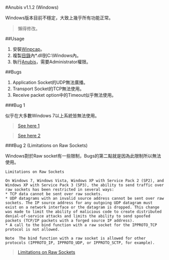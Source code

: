 #Anubis v1.1.2 (Windows)

Windows版本目前不穩定，大致上幾乎所有功能正常。

>懶得修改。

##Usage

1. 安裝[Winpcap](Dependencies/WpdPack/WinPcap_4_1_3.exe)。
2. 複製[目錄](Release/)內*.dll到C:\Windows內。
3. 執行[Anubis](Release/Anubis.exe)，需要Administrator權限。

##Bugs
1. Application Socket的UDP無法廣播。
2. Transport Socket的TCP無法使用。
3. Receive packet option中的Timeout似乎無法使用。

###Bug 1

似乎在大多數Windows 7以上系統皆無法使用。

> [See here 1](http://stackoverflow.com/questions/4615275/udp-broadcast-in-windows-7-does-it-work)

> [See here 2](http://serverfault.com/questions/72112/how-to-alter-the-global-broadcast-address-255-255-255-255-behavior-on-windows)

###Bug 2 (Limitations on Raw Sockets)

Windows對於Raw socket有一些限制，Bugs的第二點就是因為此限制所以無法使用。

```
Limitations on Raw Sockets

On Windows 7, Windows Vista, Windows XP with Service Pack 2 (SP2), and Windows XP with Service Pack 3 (SP3), the ability to send traffic over raw sockets has been restricted in several ways:
* TCP data cannot be sent over raw sockets.
* UDP datagrams with an invalid source address cannot be sent over raw sockets. The IP source address for any outgoing UDP datagram must exist on a network interface or the datagram is dropped. This change was made to limit the ability of malicious code to create distributed denial-of-service attacks and limits the ability to send spoofed packets (TCP/IP packets with a forged source IP address).
* A call to the bind function with a raw socket for the IPPROTO_TCP protocol is not allowed.

Note  The bind function with a raw socket is allowed for other protocols (IPPROTO_IP, IPPROTO_UDP, or IPPROTO_SCTP, for example).
```

> [Limitations on Raw Sockets](https://msdn.microsoft.com/en-us/library/windows/desktop/ms740548(v=vs.85).aspx#Limitations_on_Raw_Sockets)